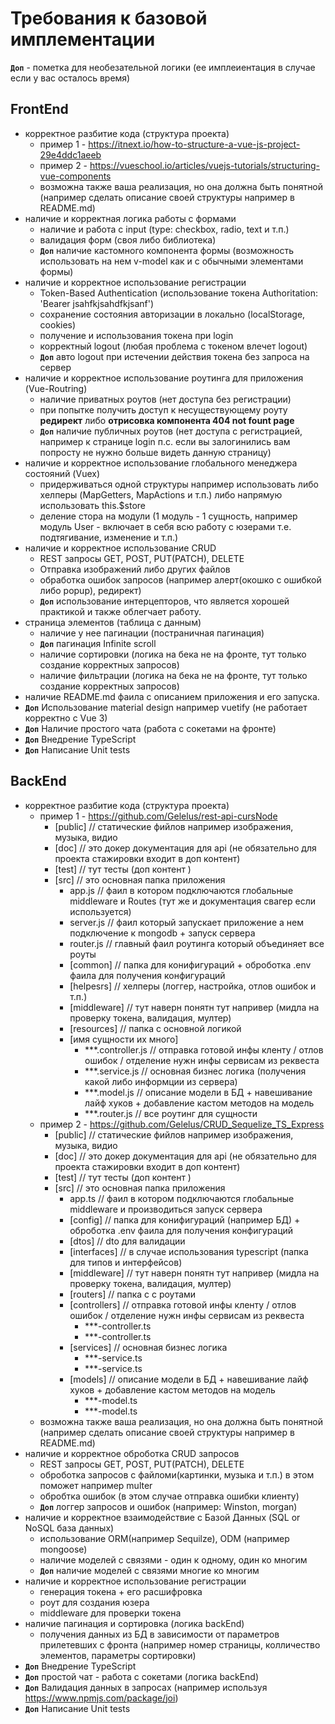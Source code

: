 # Требования к базовой имплементации

**`Доп`** - пометка для необезательной логики (ее имплеиентация в случае если у вас осталось время)

## FrontEnd

- корректное разбитие кода (структура проекта)
  - пример 1 - https://itnext.io/how-to-structure-a-vue-js-project-29e4ddc1aeeb
  - пример 2 - https://vueschool.io/articles/vuejs-tutorials/structuring-vue-components
  - возможна также ваша реализация, но она должна быть понятной (например сделать описание своей структуры например в README.md)
- наличие и корректная логика работы с формами
  - наличие и работа с input (type: checkbox, radio, text и т.п.)
  - валидация форм (своя либо библиотека)
  - **`Доп`** наличие кастомного компонента формы (возможность использовать на нем v-model как и с обычными элементами формы)
- наличие и корректное использование регистрации
  - Token-Based Authentication (использование токена Authoritation: 'Bearer jsahfkjsahdfkjsanf')
  - сохранение состояния авторизации в локально (localStorage, cookies)
  - получение и использования токена при login
  - корректный logout (любая проблема с токеном влечет logout)
  - **`Доп`** авто logout при истечении действия токена без запроса на сервер
- наличие и корректное использование роутинга для приложения (Vue-Routring)
  - наличие приватных роутов (нет доступа без регистрации)
  - при попытке получить доступ к несуществующему роуту **редирект** либо **отрисовка компонента 404 not fount page**
  - **`Доп`** наличие публичных роутов (нет доступа с регистрацией, например к странице login п.с. если вы залогинились вам попросту не нужно больше видеть данную страницу)
- наличие и корректное использование глобального менеджера состояний (Vuex)
  - придерживаться одной структуры например использовать либо хелперы (MapGetters, MapActions и т.п.) либо напрямую использовать this.$store
  - деление стора на модули (1 модуль - 1 сущность, например модуль User - включает в себя всю работу с юзерами т.е. подтягивание, изменение и т.п.)
- наличие и корректное использование CRUD
  - REST запросы GET, POST, PUT(PATCH), DELETE
  - Отправка изображений либо других файлов
  - обработка ошибок запросов (например алерт(окошко с ошибкой либо popup), редирект)
  - **`Доп`** использование интерцепторов, что является хорошей практикой и также облегчает работу.
- страница элементов (таблица с данным)
  - наличие у нее пагинации (постраничная пагинация)
  - **`Доп`** пагинация Infinite scroll
  - наличие сортировки (логика на бека не на фронте, тут только создание корректных запросов)
  - наличие фильтрации (логика на бека не на фронте, тут только создание корректных запросов)
- наличие README.md фаила с описанием приложения и его запуска.
- **`Доп`** Использование material design например vuetify (не работает корректно с Vue 3)
- **`Доп`** Наличие простого чата (работа с сокетами на фронте)
- **`Доп`** Внедрение TypeScript
- **`Доп`** Написание Unit tests

## BackEnd

- корректное разбитие кода (структура проекта)
  - пример 1 - https://github.com/Gelelus/rest-api-cursNode
    - [public] // статические фийлов например изображения, музыка, видио
    - [doc] // это докер документация для api (не обязательно для проекта стажировки входит в доп контент)
    - [test] // тут тесты (доп контент )
    - [src] // это основная папка приложения
      - app.js // фаил в котором подключаются глобальные middleware и Routes (тут же и документация свагер если используется)
      - server.js // фаил который запускает приложение а нем подключение к mongodb + запуск сервера
      - router.js // главный фаил роутинга который объединяет все роуты
      - [common] // папка для конифигураций + оброботка .env фаила для получения конфигураций
      - [helpesrs] // хелперы (логгер, настройка, отлов ошибок и т.п.)
      - [middleware] // тут наверн понятн тут напривер (мидла на проверку токена, валидация, мултер)
      - [resources] // папка с основной логикой
      - [имя сущности их много]
        - \*\*\*.controller.js // отправка готовой инфы кленту / отлов ошибок / отделение нужн инфы сервисам из реквеста
        - \*\*\*.service.js // основная бизнес логика (получения какой либо информции из сервера)
        - \*\*\*.model.js // описание модели в БД + навешивание лайф хуков + добавление кастом методов на модель
        - \*\*\*.router.js // все роутинг для сущности
  - пример 2 - https://github.com/Gelelus/CRUD_Sequelize_TS_Express
    - [public] // статические фийлов например изображения, музыка, видио
    - [doc] // это докер документация для api (не обязательно для проекта стажировки входит в доп контент)
    - [test] // тут тесты (доп контент )
    - [src] // это основная папка приложения
      - app.ts // фаил в котором подключаются глобальные middleware и производиться запуск сервера
      - [config] // папка для конифигураций (например БД) + оброботка .env фаила для получения конфигураций
      - [dtos] // dto для валидации
      - [interfaces] // в случае использования typescript (папка для типов и интерфейсов)
      - [middleware] // тут наверн понятн тут напривер (мидла на проверку токена, валидация, мултер)
      - [routers] // папка с с роутами
      - [controllers] // отправка готовой инфы кленту / отлов ошибок / отделение нужн инфы сервисам из реквеста
        - \*\*\*-controller.ts
        - \*\*\*-controller.ts
      - [services] // основная бизнес логика
        - \*\*\*-service.ts
        - \*\*\*-service.ts
      - [models] // описание модели в БД + навешивание лайф хуков + добавление кастом методов на модель
        - \*\*\*-model.ts
        - \*\*\*-model.ts
  - возможна также ваша реализация, но она должна быть понятной (например сделать описание своей структуры например в README.md)
- наличие и корректное оброботка CRUD запросов
  - REST запросы GET, POST, PUT(PATCH), DELETE
  - оброботка запросов с файломи(картинки, музыка и т.п.) в этом поможет например multer
  - обробтка ошибок (в этом случае отправка ошибки клиенту)
  - **`Доп`** логгер запросов и ошибок (например: Winston, morgan)
- наличие и корректное взаимодействие с Базой Данных (SQL or NoSQL база данных)
  - использование ORM(например Sequilze), ODM (например mongoose)
  - наличие моделей с связями - один к одному, один ко многим
  - **`Доп`** наличие моделей с связями многие ко многим
- наличие и корректное использование регистрации
  - генерация токена + его расшифровка
  - роут для создания юзера
  - middleware для проверки токена
- наличие пагинация и сортировка (логика backEnd)
  - получения данных из БД в зависимости от параметров прилетевших с фронта (например номер страницы, колличество элементов, параметры сортировки)
- **`Доп`** Внедрение TypeScript
- **`Доп`** простой чат - работа с сокетами (логика backEnd)
- **`Доп`** Валидация данных в запросах (например используя https://www.npmjs.com/package/joi)
- **`Доп`** Написание Unit tests
